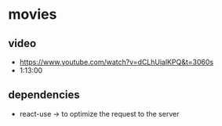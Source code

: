 # movies

## video

- <https://www.youtube.com/watch?v=dCLhUialKPQ&t=3060s>
- 1:13:00

## dependencies

- react-use -> to optimize the request to the server
